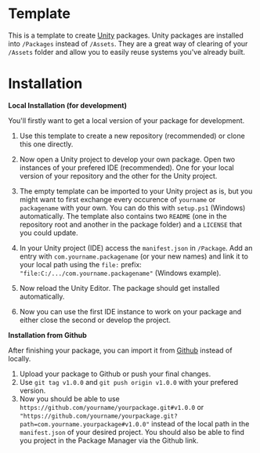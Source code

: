 # Template
This is a template to create [Unity](https://unity.com) packages. Unity packages are installed into `/Packages` instead of `/Assets`. They are a great way of clearing of your `/Assets` folder and allow you to easily reuse systems you've already built.

# Installation
**Local Installation (for development)**

You'll firstly want to get a local version of your package for development.

1. Use this template to create a new repository (recommended) or clone this one directly.
2. Now open a Unity project to develop your own package. Open two instances of your prefered IDE (recommended). One for your local version of your repository and the other for the Unity project.
3. The empty template can be imported to your Unity project as is, but you might want to first exchange every occurence of `yourname` or `packagename` with your own. You can do this with `setup.ps1` (Windows) automatically. The template also contains two `README` (one in the repository root and another in the package folder) and a `LICENSE` that you could update.


4. In your Unity project (IDE) access the `manifest.json` in `/Package`. Add an entry with `com.yourname.packagename` (or your new names) and link it to your local path using the `file:` prefix: `"file:C:/.../com.yourname.packagename"` (Windows example).
5. Now reload the Unity Editor. The package should get installed automatically.
6. Now you can use the first IDE instance to work on your package and either close the second or develop the project.
   
**Installation from Github**

After finishing your package, you can import it from [Github](https://github.com) instead of locally.

1. Upload your package to Github or push your final changes.
2. Use `git tag v1.0.0` and `git push origin v1.0.0` with your prefered version.
3. Now you should be able to use `https://github.com/yourname/yourpackage.git#v1.0.0` or `"https://github.com/yourname/yourpackage.git?path=com.yourname.yourpackage#v1.0.0"` instead of the local path in the `manifest.json` of your desired project. You should also be able to find you project in the Package Manager via the Github link.
